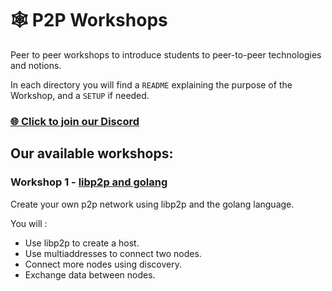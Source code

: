 # :spider_web: P2P Workshops

Peer to peer workshops to introduce students to peer-to-peer technologies and notions.

In each directory you will find a `README` explaining the purpose of the Workshop, and a `SETUP` if needed.

### [🌐 Click to join our Discord](https://discord.gg/Yqq2ADGDS7)

## Our available workshops:

### Workshop 1 - [libp2p and golang](./1.libp2p)

Create your own p2p network using libp2p and the golang language.

You will :

- Use libp2p to create a host.
- Use multiaddresses to connect two nodes.
- Connect more nodes using discovery.
- Exchange data between nodes.
